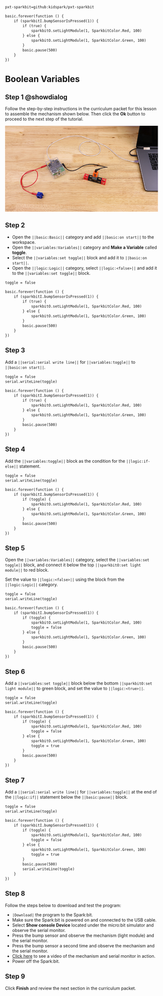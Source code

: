 ```package
pxt-sparkbit=github:kidspark/pxt-sparkbit
```

```template
basic.forever(function () {
    if (sparkbitI.bumpSensorIsPressed(1)) {
        if (true) {
            sparkbitO.setLightModule(1, SparkbitColor.Red, 100)
        } else {
            sparkbitO.setLightModule(1, SparkbitColor.Green, 100)
        }
        basic.pause(500)
    }
})
```

# Boolean Variables

## Step 1 @showdialog

Follow the step-by-step instructions in the curriculum packet for this lesson to assemble the mechanism shown below. Then click the **Ok** button to proceed to the next step of the tutorial.

![boolean-variables](https://raw.githubusercontent.com/KidSpark/tutorials/master/assets/3-4-boolean-variables.png)

## Step 2

* Open the ``||basic:Basic||`` category and add ``||basic:on start||`` to the workspace.
* Open the ``||variables:Variables||`` category and **Make a Variable** called **toggle**.
* Select the ``||variables:set toggle||`` block and add it to ``||basic:on start||``. 
* Open the ``||logic:Logic||`` category, select ``||logic:<false>||`` and add it to the ``||variables:set toggle||`` block.
 
```blocks
toggle = false
```

```blocks
basic.forever(function () {
    if (sparkbitI.bumpSensorIsPressed(1)) {
        if (true) {
            sparkbitO.setLightModule(1, SparkbitColor.Red, 100)
        } else {
            sparkbitO.setLightModule(1, SparkbitColor.Green, 100)
        }
        basic.pause(500)
    }
})
```

## Step 3

Add a ``||serial:serial write line||`` for ``||variables:toggle||`` to ``||basic:on start||``.

```blocks
toggle = false
serial.writeLine(toggle)
```

```blocks
basic.forever(function () {
    if (sparkbitI.bumpSensorIsPressed(1)) {
        if (true) {
            sparkbitO.setLightModule(1, SparkbitColor.Red, 100)
        } else {
            sparkbitO.setLightModule(1, SparkbitColor.Green, 100)
        }
        basic.pause(500)
    }
})
```

## Step 4

Add the ``||variables:toggle||`` block as the condition for the ``||logic:if-else||`` statement.

```blocks
toggle = false
serial.writeLine(toggle)
```

```blocks
basic.forever(function () {
    if (sparkbitI.bumpSensorIsPressed(1)) {
        if (toggle) {
            sparkbitO.setLightModule(1, SparkbitColor.Red, 100)
        } else {
            sparkbitO.setLightModule(1, SparkbitColor.Green, 100)
        }
        basic.pause(500)
    }
})
```

## Step 5

Open the ``||variables:Variables||`` category, select the ``||variables:set toggle||`` block, and connect it below the top ``||sparkbitO:set light module||`` to red block.

Set the value to ``||logic:<false>||`` using the block from the ``||logic:Logic||`` category.

```blocks
toggle = false
serial.writeLine(toggle)
```

```blocks
basic.forever(function () {
    if (sparkbitI.bumpSensorIsPressed(1)) {
        if (toggle) {
            sparkbitO.setLightModule(1, SparkbitColor.Red, 100)
            toggle = false
        } else {
            sparkbitO.setLightModule(1, SparkbitColor.Green, 100)
        }
        basic.pause(500)
    }
})
```

## Step 6

Add a ``||variables:set toggle||`` block below the bottom ``||sparkbitO:set light module||`` to green block, and set the value to ``||logic:<true>||``.

```blocks
toggle = false
serial.writeLine(toggle)
```

```blocks
basic.forever(function () {
    if (sparkbitI.bumpSensorIsPressed(1)) {
        if (toggle) {
            sparkbitO.setLightModule(1, SparkbitColor.Red, 100)
            toggle = false
        } else {
            sparkbitO.setLightModule(1, SparkbitColor.Green, 100)
            toggle = true
        }
        basic.pause(500)
    }
})
```

## Step 7

Add a ``||serial:serial write line||`` for ``||variables:toggle||`` at the end of the ``||logic:if||`` statement below the ``||basic:pause||`` block.

```blocks
toggle = false
serial.writeLine(toggle)
```

```blocks
basic.forever(function () {
    if (sparkbitI.bumpSensorIsPressed(1)) {
        if (toggle) {
            sparkbitO.setLightModule(1, SparkbitColor.Red, 100)
            toggle = false
        } else {
            sparkbitO.setLightModule(1, SparkbitColor.Green, 100)
            toggle = true
        }
        basic.pause(500)
        serial.writeLine(toggle)
    }
})
```

## Step 8

Follow the steps below to download and test the program:
* ``|Download|`` the program to the Spark:bit.
* Make sure the Spark:bit is powered on and connected to the USB cable.
* Select **Show console Device** located under the micro:bit simulator and observe the serial monitor.
* Press the bump sensor and observe the mechanism (light module) and the serial monitor.
* Press the bump sensor a second time and observe the mechanism and the serial monitor.
* [Click here](https://youtu.be/X5Tcty-1vLA) to see a video of the mechanism and serial monitor in action.
* Power off the Spark:bit.

## Step 9

Click **Finish** and review the next section in the curriculum packet.
